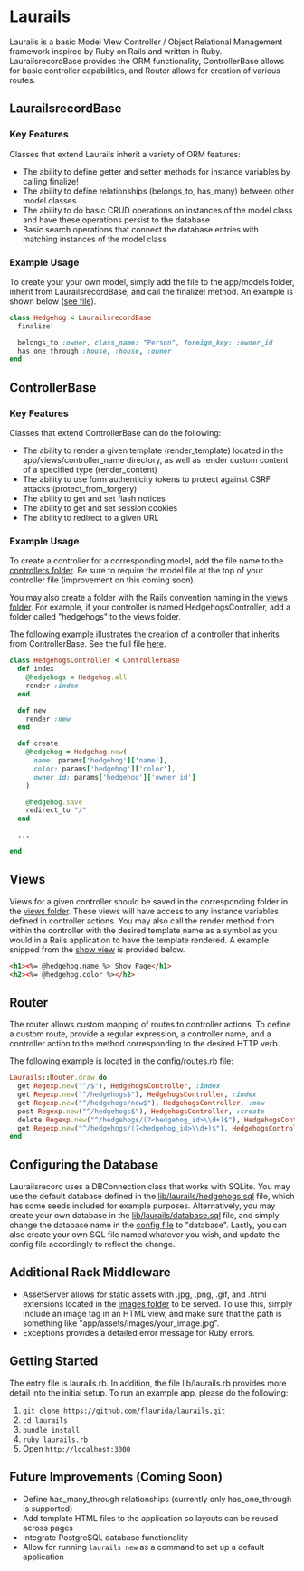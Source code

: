 # Laurails

Laurails is a basic Model View Controller / Object Relational Management framework inspired by Ruby on Rails and written in Ruby. LaurailsrecordBase provides the ORM functionality, ControllerBase allows for basic controller capabilities, and Router allows for creation of various routes.

## LaurailsrecordBase

### Key Features

Classes that extend Laurails inherit a variety of ORM features:

* The ability to define getter and setter methods for instance variables by calling finalize!
* The ability to define relationships (belongs_to, has_many) between other model classes
* The ability to do basic CRUD operations on instances of the model class and have these operations persist to the database
* Basic search operations that connect the database entries with matching instances of the model class

### Example Usage

To create your your own model, simply add the file to the app/models folder, inherit from LaurailsrecordBase, and call the finalize! method. An example is shown below ([see file](./app/models/hedgehog.rb)).

```ruby
class Hedgehog < LaurailsrecordBase
  finalize!

  belongs_to :owner, class_name: "Person", foreign_key: :owner_id
  has_one_through :house, :house, :owner
end
```

## ControllerBase

### Key Features

Classes that extend ControllerBase can do the following:

* The ability to render a given template (render_template) located in the app/views/controller_name directory, as well as render custom content of a specified type  (render_content)
* The ability to use form authenticity tokens to protect against CSRF attacks (protect_from_forgery)
* The ability to get and set flash notices
* The ability to get and set session cookies
* The ability to redirect to a given URL

### Example Usage

To create a controller for a corresponding model, add the file name to the [controllers folder](./app/controllers). Be sure to require the model file at the top of your controller file (improvement on this coming soon).

You may also create a folder with the Rails convention naming in the [views folder](./app/views/). For example, if your controller is named HedgehogsController, add a folder called "hedgehogs" to the views folder.

The following example illustrates the creation of a controller that inherits from ControllerBase. See the full file [here](./app/controllers/hedgehogs_controller.rb).

```ruby
class HedgehogsController < ControllerBase
  def index
    @hedgehogs = Hedgehog.all
    render :index
  end

  def new
    render :new
  end

  def create
    @hedgehog = Hedgehog.new(
      name: params['hedgehog']['name'],
      color: params['hedgehog']['color'],
      owner_id: params['hedgehog']['owner_id']
    )

    @hedgehog.save
    redirect_to "/"
  end

  ...

end
```

## Views

Views for a given controller should be saved in the corresponding folder in the [views folder](./app/assets/views). These views will have access to any instance variables defined in controller actions. You may also call the render method from within the controller with the desired template name as a symbol as you would in a Rails application to have the template rendered. A example snipped from the [show view](./app/assets/views/show.html.erb) is provided below.

```html
<h1><%= @hedgehog.name %> Show Page</h1>
<h2><%= @hedgehog.color %></h2>
```

## Router

The router allows custom mapping of routes to controller actions. To define a custom route, provide a regular expression, a controller name, and a controller action to the method corresponding to the desired HTTP verb.

The following example is located in the config/routes.rb file:

```ruby
Laurails::Router.draw do
  get Regexp.new("^/$"), HedgehogsController, :index
  get Regexp.new("^/hedgehogs$"), HedgehogsController, :index
  get Regexp.new("^/hedgehogs/new$"), HedgehogsController, :new
  post Regexp.new("^/hedgehogs$"), HedgehogsController, :create
  delete Regexp.new("^/hedgehogs/(?<hedgehog_id>\\d+)$"), HedgehogsController, :destroy
  get Regexp.new("^/hedgehogs/(?<hedgehog_id>\\d+)$"), HedgehogsController, :show
end
```

## Configuring the Database

Laurailsrecord uses a DBConnection class that works with SQLite. You may use the default database defined in the  [lib/laurails/hedgehogs.sql](./lib/laurails/hedgehogs.sql) file, which has some seeds included for example purposes. Alternatively, you may create your own database in the [lib/laurails/database.sql](./lib/laurails/database.sql) file, and simply change the database name in the [config file](./config/database.yml) to "database". Lastly, you can also create your own SQL file named whatever you wish, and update the config file accordingly to reflect the change.

## Additional Rack Middleware

* AssetServer allows for static assets with .jpg, .png, .gif, and .html extensions located in the [images folder](./app/assets/images) to be served. To use this, simply include an image tag in an HTML view, and make sure that the path is something like "app/assets/images/your_image.jpg".
* Exceptions provides a detailed error message for Ruby errors.

## Getting Started

The entry file is laurails.rb. In addition, the file lib/laurails.rb provides more detail into the initial setup. To run an example app, please do the following:

1. `git clone https://github.com/flaurida/laurails.git`
2. `cd laurails`
3. `bundle install`
4. `ruby laurails.rb`
5. Open `http://localhost:3000`

## Future Improvements (Coming Soon)

* Define has_many_through relationships (currently only has_one_through is supported)
* Add template HTML files to the application so layouts can be reused across pages
* Integrate PostgreSQL database functionality
* Allow for running `laurails new` as a command to set up a default application
